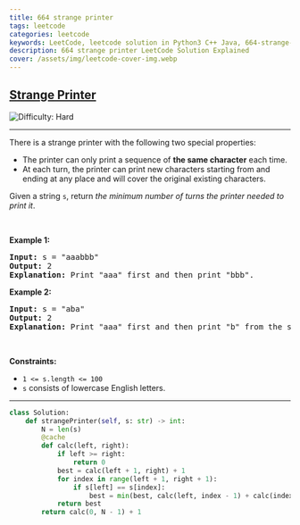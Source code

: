 ```yaml
---
title: 664 strange printer
tags: leetcode
categories: leetcode
keywords: LeetCode, leetcode solution in Python3 C++ Java, 664-strange-printer solution
description: 664 strange printer LeetCode Solution Explained
cover: /assets/img/leetcode-cover-img.webp
---
```





<h2><a href="https://leetcode.com/problems/strange-printer">Strange Printer</a></h2> <img src='https://img.shields.io/badge/Difficulty-Hard-red' alt='Difficulty: Hard' /><hr><p>There is a strange printer with the following two special properties:</p>

<ul>
	<li>The printer can only print a sequence of <strong>the same character</strong> each time.</li>
	<li>At each turn, the printer can print new characters starting from and ending at any place and will cover the original existing characters.</li>
</ul>

<p>Given a string <code>s</code>, return <em>the minimum number of turns the printer needed to print it</em>.</p>

<p>&nbsp;</p>
<p><strong class="example">Example 1:</strong></p>

<pre>
<strong>Input:</strong> s = &quot;aaabbb&quot;
<strong>Output:</strong> 2
<strong>Explanation:</strong> Print &quot;aaa&quot; first and then print &quot;bbb&quot;.
</pre>

<p><strong class="example">Example 2:</strong></p>

<pre>
<strong>Input:</strong> s = &quot;aba&quot;
<strong>Output:</strong> 2
<strong>Explanation:</strong> Print &quot;aaa&quot; first and then print &quot;b&quot; from the second place of the string, which will cover the existing character &#39;a&#39;.
</pre>

<p>&nbsp;</p>
<p><strong>Constraints:</strong></p>

<ul>
	<li><code>1 &lt;= s.length &lt;= 100</code></li>
	<li><code>s</code> consists of lowercase English letters.</li>
</ul>


---




```python
class Solution:
    def strangePrinter(self, s: str) -> int:
        N = len(s)
        @cache
        def calc(left, right): 
            if left >= right: 
                return 0
            best = calc(left + 1, right) + 1
            for index in range(left + 1, right + 1): 
                if s[left] == s[index]: 
                    best = min(best, calc(left, index - 1) + calc(index, right))
            return best
        return calc(0, N - 1) + 1
```
